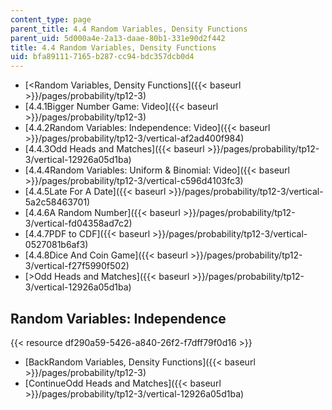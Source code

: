 ```yaml
---
content_type: page
parent_title: 4.4 Random Variables, Density Functions
parent_uid: 5d000a4e-2a13-daae-80b1-331e90d2f442
title: 4.4 Random Variables, Density Functions
uid: bfa89111-7165-b287-cc94-bdc357dcb0d4
---
```


*   [<Random Variables, Density Functions]({{< baseurl >}}/pages/probability/tp12-3)
*   [4.4.1Bigger Number Game: Video]({{< baseurl >}}/pages/probability/tp12-3)
*   [4.4.2Random Variables: Independence: Video]({{< baseurl >}}/pages/probability/tp12-3/vertical-af2ad400f984)
*   [4.4.3Odd Heads and Matches]({{< baseurl >}}/pages/probability/tp12-3/vertical-12926a05d1ba)
*   [4.4.4Random Variables: Uniform & Binomial: Video]({{< baseurl >}}/pages/probability/tp12-3/vertical-c596d4103fc3)
*   [4.4.5Late For A Date]({{< baseurl >}}/pages/probability/tp12-3/vertical-5a2c58463701)
*   [4.4.6A Random Number]({{< baseurl >}}/pages/probability/tp12-3/vertical-fd04358ad7c2)
*   [4.4.7PDF to CDF]({{< baseurl >}}/pages/probability/tp12-3/vertical-0527081b6af3)
*   [4.4.8Dice And Coin Game]({{< baseurl >}}/pages/probability/tp12-3/vertical-f27f5990f502)
*   [\>Odd Heads and Matches]({{< baseurl >}}/pages/probability/tp12-3/vertical-12926a05d1ba)

Random Variables: Independence
------------------------------

{{< resource df290a59-5426-a840-26f2-f7dff79f0d16 >}}

*   [BackRandom Variables, Density Functions]({{< baseurl >}}/pages/probability/tp12-3)
*   [ContinueOdd Heads and Matches]({{< baseurl >}}/pages/probability/tp12-3/vertical-12926a05d1ba)